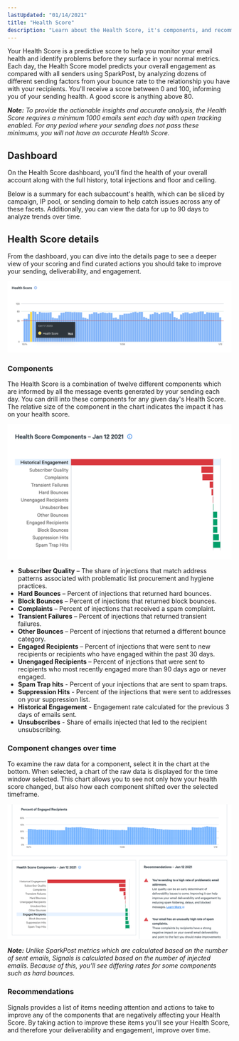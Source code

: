 ```yaml
---
lastUpdated: "01/14/2021"
title: "Health Score"
description: "Learn about the Health Score, it's components, and recommendations on how to improve your sending."
---
```


Your Health Score is a predictive score to help you monitor your email health and identify problems before they surface in your normal metrics. Each day, the Health Score model predicts your overall engagement as compared with all senders using SparkPost, by analyzing dozens of different sending factors from your bounce rate to the relationship you have with your recipients. You'll receive a score between 0 and 100, informing you of your sending health. A good score is anything above 80.

_**Note:** To provide the actionable insights and accurate analysis, the Health Score requires a minimum 1000 emails sent each day with open tracking enabled. For any period where your sending does not pass these minimums, you will not have an accurate Health Score._

## Dashboard

On the Health Score dashboard, you'll find the health of your overall account along with the full history, total injections and floor and ceiling.

Below is a summary for each subaccount's health, which can be sliced by campaign, IP pool, or sending domain to help catch issues across any of these facets. Additionally, you can view the data for up to 90 days to analyze trends over time.

## Health Score details

From the dashboard, you can dive into the details page to see a deeper view of your scoring and find curated actions you should take to improve your sending, deliverability, and engagement.

![Health Score Chart](media/health-score/health-score.png)

### Components

The Health Score is a combination of twelve different components which are informed by all the message events generated by your sending each day. You can drill into these components for any given day's Health Score.
The relative size of the component in the chart indicates the impact it has on your health score.

![Health Score Components](media/health-score/components.png)

- **Subscriber Quality** – The share of injections that match address patterns associated with problematic list procurement and hygiene practices.
- **Hard Bounces** – Percent of injections that returned hard bounces.
- **Block Bounces** – Percent of injections that returned block bounces.
- **Complaints** – Percent of injections that received a spam complaint.
- **Transient Failures** – Percent of injections that returned transient failures.
- **Other Bounces** – Percent of injections that returned a different bounce category.
- **Engaged Recipients** – Percent of injections that were sent to new recipients or recipients who have engaged within the past 30 days.
- **Unengaged Recipients** – Percent of injections that were sent to recipients who most recently engaged more than 90 days ago or never engaged.
- **Spam Trap hits** - Percent of your injections that are sent to spam traps.
- **Suppression Hits** - Percent of the injections that were sent to addresses on your suppression list.
- **Historical Engagement** - Engagement rate calculated for the previous 3 days of emails sent.
- **Unsubscribes** - Share of emails injected that led to the recipient unsubscribing.

### Component changes over time

To examine the raw data for a component, select it in the chart at the bottom. When selected, a chart of the raw data is displayed for the time window selected. This chart allows you to see not only how your health score changed, but also how each component shifted over the selected timeframe.

![Health Score Components](media/health-score/components-chart.png)

_**Note:** Unlike SparkPost metrics which are calculated based on the number of sent emails, Signals is calculated based on the number of injected emails. Because of this, you’ll see differing rates for some components such as hard bounces._

### Recommendations

Signals provides a list of items needing attention and actions to take to improve any of the components that are negatively affecting your Health Score. By taking action to improve these items you'll see your Health Score, and therefore your deliverability and engagement, improve over time.
